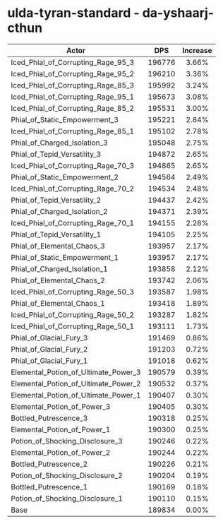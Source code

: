 # ulda-tyran-standard - da-yshaarj-cthun
| Actor | DPS | Increase |
|---|:---:|:---:|
|Iced_Phial_of_Corrupting_Rage_95_3|196776|3.66%|
|Iced_Phial_of_Corrupting_Rage_95_2|196210|3.36%|
|Iced_Phial_of_Corrupting_Rage_85_3|195992|3.24%|
|Iced_Phial_of_Corrupting_Rage_95_1|195673|3.08%|
|Iced_Phial_of_Corrupting_Rage_85_2|195531|3.00%|
|Phial_of_Static_Empowerment_3|195221|2.84%|
|Iced_Phial_of_Corrupting_Rage_85_1|195102|2.78%|
|Phial_of_Charged_Isolation_3|195048|2.75%|
|Phial_of_Tepid_Versatility_3|194872|2.65%|
|Iced_Phial_of_Corrupting_Rage_70_3|194865|2.65%|
|Phial_of_Static_Empowerment_2|194564|2.49%|
|Iced_Phial_of_Corrupting_Rage_70_2|194534|2.48%|
|Phial_of_Tepid_Versatility_2|194437|2.42%|
|Phial_of_Charged_Isolation_2|194371|2.39%|
|Iced_Phial_of_Corrupting_Rage_70_1|194155|2.28%|
|Phial_of_Tepid_Versatility_1|194105|2.25%|
|Phial_of_Elemental_Chaos_3|193957|2.17%|
|Phial_of_Static_Empowerment_1|193957|2.17%|
|Phial_of_Charged_Isolation_1|193858|2.12%|
|Phial_of_Elemental_Chaos_2|193742|2.06%|
|Iced_Phial_of_Corrupting_Rage_50_3|193587|1.98%|
|Phial_of_Elemental_Chaos_1|193418|1.89%|
|Iced_Phial_of_Corrupting_Rage_50_2|193287|1.82%|
|Iced_Phial_of_Corrupting_Rage_50_1|193111|1.73%|
|Phial_of_Glacial_Fury_3|191469|0.86%|
|Phial_of_Glacial_Fury_2|191203|0.72%|
|Phial_of_Glacial_Fury_1|191018|0.62%|
|Elemental_Potion_of_Ultimate_Power_3|190579|0.39%|
|Elemental_Potion_of_Ultimate_Power_2|190532|0.37%|
|Elemental_Potion_of_Ultimate_Power_1|190407|0.30%|
|Elemental_Potion_of_Power_3|190405|0.30%|
|Bottled_Putrescence_3|190318|0.25%|
|Elemental_Potion_of_Power_1|190300|0.25%|
|Potion_of_Shocking_Disclosure_3|190246|0.22%|
|Elemental_Potion_of_Power_2|190244|0.22%|
|Bottled_Putrescence_2|190226|0.21%|
|Potion_of_Shocking_Disclosure_2|190204|0.19%|
|Bottled_Putrescence_1|190169|0.18%|
|Potion_of_Shocking_Disclosure_1|190110|0.15%|
|Base|189834|0.00%|
